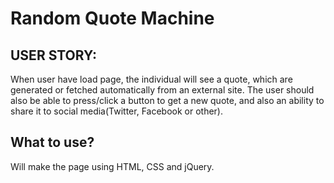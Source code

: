 # Random Quote Machine

## USER STORY:

When user have load page, the individual will see a quote, which are generated or fetched automatically from an external site.
The user should also be able to press/click a button to get a new quote, and also an ability to share it to social media(Twitter, Facebook or other).

## What to use?

Will make the page using HTML, CSS and jQuery.
